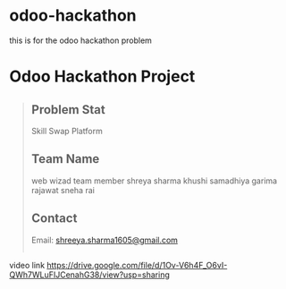 # odoo-hackathon
this is for the odoo hackathon problem
# Odoo Hackathon Project  
> 
> ## Problem Stat 
> Skill Swap Platform
> 
> ## Team Name  
> web wizad
> team member
> shreya sharma
> khushi samadhiya
> garima rajawat
> sneha rai 
> 
> ## Contact  
> Email: shreeya.sharma1605@gmail.com 
> ```
video link
https://drive.google.com/file/d/1Ov-V6h4F_O6vI-QWh7WLuFIJCenahG38/view?usp=sharing
